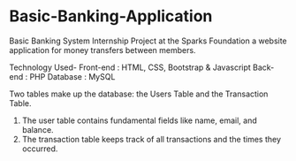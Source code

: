 # Basic-Banking-Application
Basic Banking System Internship Project at the Sparks Foundation
a website application for money transfers between members.

Technology Used- Front-end : HTML, CSS, Bootstrap & Javascript Back-end : PHP Database : MySQL

Two tables make up the database: the Users Table and the Transaction Table.
  1. The user table contains fundamental fields like name, email, and balance.
  2. The transaction table keeps track of all transactions and the times they occurred.
